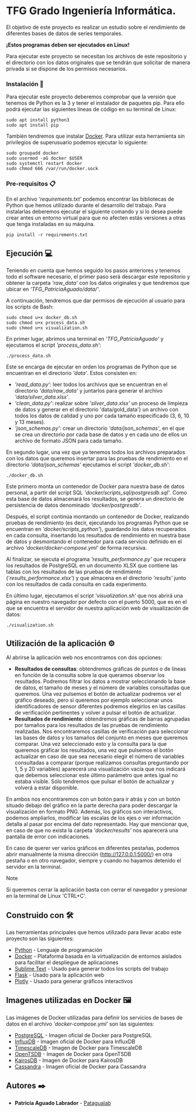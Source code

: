 # TFG Grado Ingeniería Informática.

El objetivo de este proyecto es realizar un estudio sobre el rendimiento de diferentes bases de datos de series temporales.

**¡Estos programas deben ser ejecutados en Linux!**

Para ejecutar este proyecto se necesitan los archivos de este repositorio y el directorio con los datos originales que se tendrán que solicitar de manera privada si se dispone de los permisos necesarios.

### Instalación 🔧

Para ejecutar este proyecto deberemos comprobar que la versión que tenemos de Python es la 3 y tener el instalador de paquetes pip. Para ello podrá ejecutar las siguientes líneas de código en su terminal de Linux:
```
sudo apt install python3
sudo apt install pip
```
También tendremos que instalar [Docker](https://docs.docker.com/engine/install/ubuntu/). Para utilizar esta herramienta sin privilegios de superusuario podemos ejecutar lo siguiente:

```
sudo groupadd docker
sudo usermod -aG docker $USER
sudo systemctl restart docker
sudo chmod 666 /var/run/docker.sock
```

### Pre-requisitos 📋

En el archivo *'requirements.txt'* podemos encontrar las bibliotecas de Python que hemos utilizado durante el desarrollo del trabajo. Para instalarlas deberemos ejecutar el siguiente comando y si lo desea puede crear antes un entorno virtual para que no afecten estás versiones a otras que tenga instaladas en su máquina.

```
pip install -r requirements.txt
```
## Ejecución 💻

Teniendo en cuenta que hemos seguido los pasos anteriores y tenemos todo el software necesario, el primer paso será descargar este repositorio y obtener la carpeta *'raw_data'* con los datos originales y que tendremos que ubicar en *'TFG_PatriciaAguado/data/'*.

A continuación, tendremos que dar permisos de ejecución al usuario para los scripts de Bash:

```
sudo chmod u+x docker_db.sh
sudo chmod u+x process_data.sh
sudo chmod u+x visualization.sh
```
En primer lugar, abrimos una terminal en *'TFG_PatriciaAguado'* y ejecutamos el script *'process_data.sh'*:
```
./process_data.sh
```
Este se encarga de ejecutar en orden los programas de Python que se encuentran en el directorio *'data'*. Estos consisten en:
* *'read_data.py'*: leer todos los archivos que se encuentran en el directorio *'data/raw_data'* y juntarlos para generar el archivo *'data/silver_data.xlsx'*.
* *'clean_data.py'*: realizar sobre *'silver_data.xlsx'* un proceso de limpieza de datos y generar en el directorio 'data/gold_data'} un archivo con todos los datos de calidad y uno por cada tamaño especificado (3, 6, 10 y 13 meses).
* *'json_schemas.py'*: crear un directorio *'data/json_schemas'*, en el que se crea un directorio por cada base de datos y en cada uno de ellos un archivo de formato JSON para cada tamaño.
  
En segundo lugar, una vez que ya tenemos todos los archivos preparados con los datos que queremos insertar para las pruebas de rendimiento en el directorio *'data/json_schemas'* ejecutamos el script *'docker_db.sh'*:
```
./docker_db.sh
```
Este primero monta un contenedor de Docker para nuestra base de datos personal, a partir del script SQL *'docker/scripts_sql/postgresdb.sql'*. Como esta base de datos almacenará los resultados, se genera un directorio de persistencia de datos denominado *'docker/postgresdb'*.

Después, el script continúa montando un contenedor de Docker, realizando pruebas de rendimiento (es decir, ejecutando los programas Python que se encuentran en *'docker/scripts_python'*), guardando los datos recuperados en cada consulta, insertando los resultados de rendimiento en nuestra base de datos y desmontando el contenedor para cada servicio definido en el archivo *'docker/docker-compose.yml'* de forma recursiva.

Al finalizar, se ejecuta el programa *'results_performance.py'* que recupera los resultados de PostgreSQL en un documento XLSX que contiene las tablas con los resultados de las pruebas de rendimiento (*'results_performance.xlsx'*) y que almacena en el directorio *'results'* junto con los resultados de cada consulta en cada experimento.

En último lugar, ejecutamos el script *'visualization.sh'* que nos abrirá una página en nuestro navegador por defecto con el puerto 5000, que es en el que se encuentra el servidor de nuestra aplicación web de visualización de datos:
```
./visualization.sh
```

## Utilización de la aplicación ⚙️
Al abrirse la aplicación web nos encontramos con dos opciones:
* **Resultados de consultas**: obtendremos gráficas de puntos o de líneas en función de la consulta sobre la que queramos observar los resultados. Podremos filtrar los datos a mostrar seleccionando la base de datos, el tamaño de meses y el número de variables consultadas que queremos. Una vez pulsemos el botón de actualizar podremos ver el gráfico deseado, pero si queremos por ejemplo seleccionar unos identificadores de sensor diferentes podremos elegirlos en las casillas de verificación pertinentes y volver a pulsar el botón de actualizar.
* **Resultados de rendimiento**: obtendremos gráficas de barras agrupadas por tamaños para los resultados de las pruebas de rendimiento realizadas. Nos encontraremos casillas de verificación para seleccionar las bases de datos y los tamaños del conjunto en meses que queremos comparar. Una vez seleccionado esto y la consulta para la que queremos gráficar los resultados, una vez que pulsemos el botón actualizar en caso de que sea necesario elegir el número de variables consultadas a comparar (porque realizamos consultas preguntando por 1, 5 y 20 variables) aparecerá una visualización vacía que nos indicará que debemos seleccionar este último parámetro que antes igual no estaba visible. Sólo tendremos que pulsar el botón de actualizar y volverá a estar disponible.

En ambos nos encontraremos con un botón para ir atrás y con un botón situado debajo del gráfico en la parte derecha para poder descargar la visualización en formato PNG. Además, los gráficos son interactivos, podemos ampliarlos, modificar las escalas de los ejes o ver información detalla al pasar por encima del dato representado.
Hay que mencionar que, en caso de que no exista la carpeta *'docker/results'* nos aparecerá una pantalla de error con indicaciones.

En caso de querer ver varios gráficos en diferentes pestañas, podemos abrir manualmente la misma dirección (http://127.0.0.1:5000/) en otra pestaña o en otro navegador, siempre y cuando no hayamos detenido el servidor en la terminal.

>[!NOTE]
   >
   >Si queremos cerrar la aplicación basta con cerrar el navegador y presionar en la terminal de Linux 'CTRL+C'. 

## Construido con 🛠️

Las herramientas principales que hemos utilizado para llevar acabo este proyecto son las siguientes:

* [Python](https://www.python.org/) - Lenguaje de programación
* [Docker](https://www.docker.com/) - Plataforma basada en la virtualización de entornos aislados para facilitar el despliegue de aplicaciones
* [Sublime Text](https://www.sublimetext.com/) - Usado para generar todos los scripts del trabajo
* [Flask](https://flask.palletsprojects.com/en/3.0.x/) - Usado para la aplicación web
* [Plotly](https://plotly.com/python/) - Usado para generar gráficos interactivos 

## Imagenes utilizadas en Docker 🖼️

Las imágenes de Docker utilizadas para definir los servicios de bases de datos en el archivo *'docker-compose.yml'* son las siguientes:

* [PostgreSQL](https://hub.docker.com/_/postgres) - Imagen oficial de Docker para PostgreSQL
* [InfluxDB](https://hub.docker.com/_/influxdb) - Imagen oficial de Docker para InfluxDB
* [TimescaleDB](https://hub.docker.com/r/timescale/timescaledb) - Imagen de Docker para TimescaleDB
* [OpenTSDB](https://hub.docker.com/r/petergrace/opentsdb-docker) - Imagen de Docker para OpenTSDB
* [KairosDB](https://hub.docker.com/r/elastisys/kairosdb) - Imagen de Docker para KairosDB
* [Cassandra](https://hub.docker.com/_/cassandra) - Imagen oficial de Docker para Cassandra

## Autores ✒️

* **Patricia Aguado Labrador** - [Patagualab](https://github.com/Patagualab)
